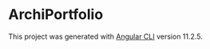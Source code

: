 # ArchiPortfolio

This project was generated with [Angular CLI](https://github.com/angular/angular-cli) version 11.2.5.

